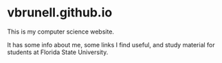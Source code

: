 # vbrunell.github.io

This is my computer science website.

It has some info about me, some links I find useful, and study material for students at Florida State University.

